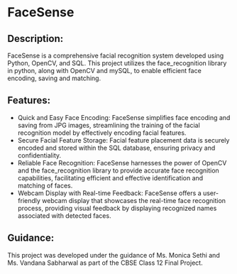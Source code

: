 # FaceSense

## Description:
FaceSense is a comprehensive facial recognition system developed using Python, OpenCV, and SQL. This project utilizes the face_recognition library in python, along with OpenCV and mySQL, to enable efficient face encoding, saving and matching.

## Features:
- Quick and Easy Face Encoding: FaceSense simplifies face encoding and saving from JPG images, streamlining the training of the facial recognition model by effectively encoding facial features.
- Secure Facial Feature Storage: Facial feature placement data is securely encoded and stored within the SQL database, ensuring privacy and confidentiality.
- Reliable Face Recognition: FaceSense harnesses the power of OpenCV and the face_recognition library to provide accurate face recognition capabilities, facilitating efficient and effective identification and matching of faces.
- Webcam Display with Real-time Feedback: FaceSense offers a user-friendly webcam display that showcases the real-time face recognition process, providing visual feedback by displaying recognized names associated with detected faces.

## Guidance:
This project was developed under the guidance of Ms. Monica Sethi and Ms. Vandana Sabharwal as part of the CBSE Class 12 Final Project.
